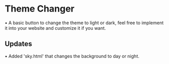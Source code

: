 # Theme Changer
• A basic button to change the theme to light or dark, feel free to implement it into your website and customize it if you want.
## Updates
• Added 'sky.html' that changes the background to day or night.
